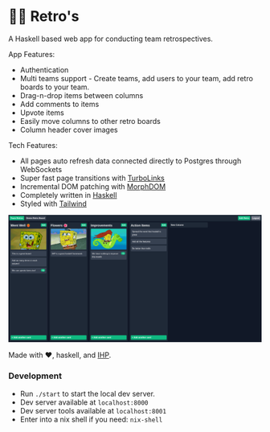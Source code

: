 # 🏂🏻 Retro's

A Haskell based web app for conducting team retrospectives.

App Features:
- Authentication
- Multi teams support - Create teams, add users to your team, add retro boards to your team.
- Drag-n-drop items between columns
- Add comments to items
- Upvote items
- Easily move columns to other retro boards
- Column header cover images

Tech Features:

- All pages auto refresh data connected directly to Postgres through WebSockets
- Super fast page transitions with [TurboLinks](https://github.com/turbolinks/turbolinks)
- Incremental DOM patching with [MorphDOM](https://github.com/patrick-steele-idem/morphdom)
- Completely written in [Haskell](https://www.haskell.org/)
- Styled with [Tailwind](https://tailwindcss.com/)

![app screenshot](./screenshot2.png)

Made with :heart:, haskell, and [IHP](https://github.com/digitallyinduced/ihp).

### Development

- Run `./start` to start the local dev server.
- Dev server available at `localhost:8000`
- Dev server tools available at `localhost:8001`
- Enter into a nix shell if you need: `nix-shell`